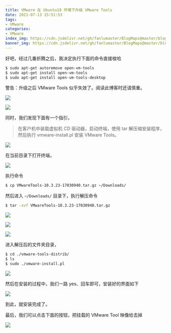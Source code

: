 ```yaml
---
title: VMware 在 Ubuntu18 环境下升级 VMware Tools
date: 2021-07-13 15:51:53
tags:
- VMware
categories:
- VMware
index_img: https://cdn.jsdelivr.net/gh/fanlumaster/BlogMaps@master/blogs/pictures/20210713161609.png
banner_img: https://cdn.jsdelivr.net/gh/fanlumaster/BlogMaps@master/blogs/pictures/20210713161609.png
---
```


好吧，经过几番折腾之后，我决定执行下面的命令直接梭哈

```bash
$ sudo apt-get autoremove open-vm-tools
$ sudo apt-get install open-vm-tools
$ sudo apt-get install open-vm-tools-desktop
```

警告：升级之后 VMware Tools 似乎失效了。阅读此博客时还请慎重。

![](https://cdn.jsdelivr.net/gh/fanlumaster/BlogMaps@master/blogs/pictures/20210713155303.png)

![](https://cdn.jsdelivr.net/gh/fanlumaster/BlogMaps@master/blogs/pictures/20210713155344.png)

同时，我们发现下面有一个指引，

> 在客户机中装载虚拟机 CD 驱动器，启动终端，使用 tar 解压缩安装程序，然后执行 vmware-install.pl 安装 VMware Tools。

![](https://cdn.jsdelivr.net/gh/fanlumaster/BlogMaps@master/blogs/pictures/20210713155543.png)

在当前目录下打开终端，

![](https://cdn.jsdelivr.net/gh/fanlumaster/BlogMaps@master/blogs/pictures/20210713155629.png)

执行命令

```bash
$ cp VMwareTools-10.3.23-17030940.tar.gz ~/Downloads/
```

然后进入 `~/Downloads/` 目录下，执行解压命令

```bash
$ tar -xvf VMwareTools-10.3.23-17030940.tar.gz
```

![](https://cdn.jsdelivr.net/gh/fanlumaster/BlogMaps@master/blogs/pictures/20210713155905.png)

![](https://cdn.jsdelivr.net/gh/fanlumaster/BlogMaps@master/blogs/pictures/20210713160146.png)

![](https://cdn.jsdelivr.net/gh/fanlumaster/BlogMaps@master/blogs/pictures/20210713160443.png)

进入解压后的文件夹目录，

```bash
$ cd ./vmware-tools-distrib/
$ ls
$ sudo ./vmware-install.pl
```

![](https://cdn.jsdelivr.net/gh/fanlumaster/BlogMaps@master/blogs/pictures/20210713160904.png)

然后在安装的过程中，我们一路 yes、回车即可，安装好的界面如下

![](https://cdn.jsdelivr.net/gh/fanlumaster/BlogMaps@master/blogs/pictures/20210713161127.png)

到此，就安装完成了。

最后，我们可以点击下面的按钮，把挂载的 VMware Tool 映像给去掉

![](https://cdn.jsdelivr.net/gh/fanlumaster/BlogMaps@master/blogs/pictures/20210713161247.png)